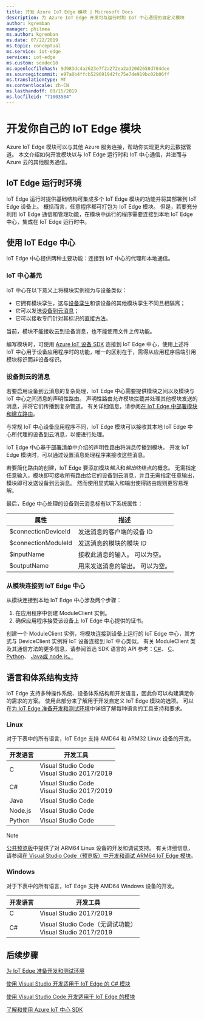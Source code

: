 ```yaml
---
title: 开发 Azure IoT Edge 模块 | Microsoft Docs
description: 为 Azure IoT Edge 开发可与运行时和 IoT 中心通信的自定义模块
author: kgremban
manager: philmea
ms.author: kgremban
ms.date: 07/22/2019
ms.topic: conceptual
ms.service: iot-edge
services: iot-edge
ms.custom: seodec18
ms.openlocfilehash: 9d983dc4a2623e7f2a272ea2a320d2658d784dee
ms.sourcegitcommit: e97a0b4ffcb529691942fc75e7de919bc02b06ff
ms.translationtype: MT
ms.contentlocale: zh-CN
ms.lasthandoff: 09/15/2019
ms.locfileid: "71003584"
---
```

# <a name="develop-your-own-iot-edge-modules"></a>开发你自己的 IoT Edge 模块

Azure IoT Edge 模块可以与其他 Azure 服务连接，帮助你实现更大的云数据管道。 本文介绍如何开发模块以与 IoT Edge 运行时和 IoT 中心通信，并进而与 Azure 云的其他服务通信。 

## <a name="iot-edge-runtime-environment"></a>IoT Edge 运行时环境
IoT Edge 运行时提供基础结构可集成多个 IoT Edge 模块的功能并将其部署到 IoT Edge 设备上。 概括而言，任意程序都可打包为 IoT Edge 模块。 但是，若要充分利用 IoT Edge 通信和管理功能，在模块中运行的程序需要连接到本地 IoT Edge 中心，集成在 IoT Edge 运行时中。

## <a name="using-the-iot-edge-hub"></a>使用 IoT Edge 中心
IoT Edge 中心提供两种主要功能：连接到 IoT 中心的代理和本地通信。

### <a name="iot-hub-primitives"></a>IoT 中心基元
IoT 中心在以下意义上将模块实例视为与设备类似：

* 它拥有模块孪生，这与[设备孪生](../iot-hub/iot-hub-devguide-device-twins.md)和该设备的其他模块孪生不同且相隔离；
* 它可以发送[设备到云消息](../iot-hub/iot-hub-devguide-messaging.md)；
* 它可以接收专门针对其标识的[直接方法](../iot-hub/iot-hub-devguide-direct-methods.md)。

当前，模块不能接收云到设备消息，也不能使用文件上传功能。

编写模块时，可使用 [Azure IoT 设备 SDK](../iot-hub/iot-hub-devguide-sdks.md) 连接到 IoT Edge 中心，使用上述将 IoT 中心用于设备应用程序时的功能，唯一的区别在于，需得从应用程序后端引用模块标识而非设备标识。

### <a name="device-to-cloud-messages"></a>设备到云的消息
若要启用设备到云消息的复杂处理，IoT Edge 中心需要提供模块之间以及模块与 IoT 中心之间消息的声明性路由。 声明性路由允许模块拦截并处理其他模块发送的消息，并将它们传播到复杂管道。 有关详细信息，请参阅[在 IoT Edge 中部署模块和建立路由](module-composition.md)。

与常规 IoT 中心设备应用程序不同，IoT Edge 模块可以接收其本地 IoT Edge 中心所代理的设备到云消息，以便进行处理。

IoT Edge 中心基于[部署清单](module-composition.md)中介绍的声明性路由将消息传播到模块。 开发 IoT Edge 模块时，可以通过设置消息处理程序来接收这些消息。

若要简化路由的创建，IoT Edge 要添加模块*输入*和*输出*终结点的概念。 无需指定任意输入，模块即可接收所有路由给它的设备到云消息，并且无需指定任意输出，模块即可发送设备到云消息。 然而使用显式输入和输出使得路由规则更容易理解。 

最后，Edge 中心处理的设备到云消息标有以下系统属性：

| 属性 | 描述 |
| -------- | ----------- |
| $connectionDeviceId | 发送消息的客户端的设备 ID |
| $connectionModuleId | 发送消息的模块的模块 ID |
| $inputName | 接收此消息的输入。 可以为空。 |
| $outputName | 用来发送消息的输出。 可以为空。 |

### <a name="connecting-to-iot-edge-hub-from-a-module"></a>从模块连接到 IoT Edge 中心
从模块连接到本地 IoT Edge 中心涉及两个步骤： 
1. 在应用程序中创建 ModuleClient 实例。
2. 确保应用程序接受该设备上 IoT Edge 中心提供的证书。

创建一个 ModuleClient 实例，将模块连接到设备上运行的 IoT Edge 中心，其方式与 DeviceClient 实例将 IoT 设备连接到 IoT 中心类似。 有关 ModuleClient 类及其通信方法的更多信息，请参阅首选 SDK 语言的 API 参考：[C#](https://docs.microsoft.com/dotnet/api/microsoft.azure.devices.client.moduleclient?view=azure-dotnet)、 [C](https://docs.microsoft.com/azure/iot-hub/iot-c-sdk-ref/iothub-module-client-h)、 [Python](https://docs.microsoft.com/python/api/azure-iot-device/azure.iot.device.iothubmoduleclient?view=azure-python)、 [Java](https://docs.microsoft.com/java/api/com.microsoft.azure.sdk.iot.device.moduleclient?view=azure-java-stable)[或 node.js。](https://docs.microsoft.com/javascript/api/azure-iot-device/moduleclient?view=azure-node-latest)

## <a name="language-and-architecture-support"></a>语言和体系结构支持

IoT Edge 支持多种操作系统、设备体系结构和开发语言，因此你可以构建满足你的需求的方案。 使用此部分来了解用于开发自定义 IoT Edge 模块的选项。 可以在[为 IoT Edge 准备开发和测试环境](development-environment.md)中详细了解每种语言的工具支持和要求。

### <a name="linux"></a>Linux

对于下表中的所有语言，IoT Edge 支持 AMD64 和 ARM32 Linux 设备的开发。 

| 开发语言 | 开发工具 |
| -------------------- | ----------------- |
| C | Visual Studio Code<br>Visual Studio 2017/2019 |
| C# | Visual Studio Code<br>Visual Studio 2017/2019 |
| Java | Visual Studio Code |
| Node.js | Visual Studio Code |
| Python | Visual Studio Code |

>[!NOTE]
>[公共预览版](https://azure.microsoft.com/support/legal/preview-supplemental-terms/)中提供了对 ARM64 Linux 设备的开发和调试支持。 有关详细信息，请参阅[在 Visual Studio Code（预览版）中开发和调试 ARM64 IoT Edge 模块](https://devblogs.microsoft.com/iotdev/develop-and-debug-arm64-iot-edge-modules-in-visual-studio-code-preview)。

### <a name="windows"></a>Windows

对于下表中的所有语言，IoT Edge 支持 AMD64 Windows 设备的开发。

| 开发语言 | 开发工具 |
| -------------------- | ----------------- |
| C | Visual Studio 2017/2019 |
| C# | Visual Studio Code（无调试功能）<br>Visual Studio 2017/2019 |

## <a name="next-steps"></a>后续步骤

[为 IoT Edge 准备开发和测试环境](development-environment.md)

[使用 Visual Studio 开发适用于 IoT Edge 的 C# 模块](how-to-visual-studio-develop-module.md)

[使用 Visual Studio Code 开发适用于 IoT Edge 的模块](how-to-vs-code-develop-module.md)

[了解和使用 Azure IoT 中心 SDK](../iot-hub/iot-hub-devguide-sdks.md)